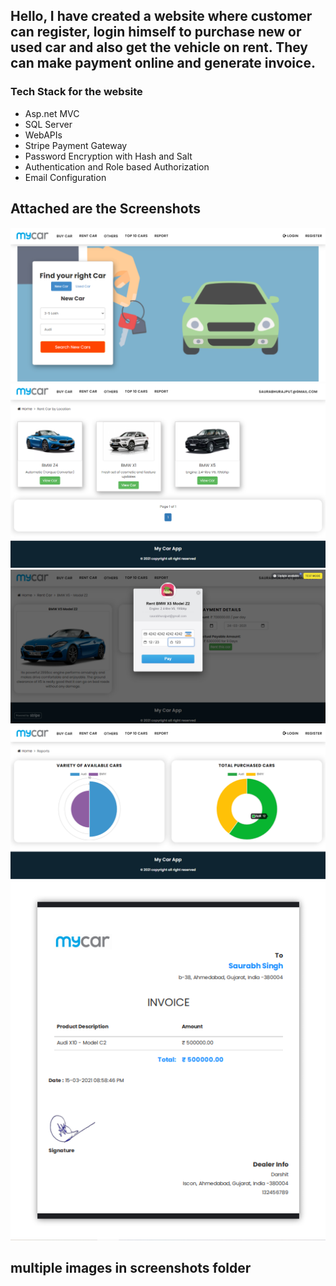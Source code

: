 ## Hello, I have created a website where customer can register, login himself to purchase new or used car and also get the vehicle on rent. They can make payment online and generate invoice.
### Tech Stack for the website
- Asp.net MVC
- SQL Server
- WebAPIs
- Stripe Payment Gateway
- Password Encryption with Hash and Salt
- Authentication and Role based Authorization
- Email Configuration

## Attached are the Screenshots
![Home page](https://github.com/saurabhsinghdikhit/MyCarApp/blob/master/Screenshots/index.custom.search.png)
![rent car page](https://github.com/saurabhsinghdikhit/MyCarApp/blob/master/Screenshots/rentcar.search.png)
![payment page](https://github.com/saurabhsinghdikhit/MyCarApp/blob/master/Screenshots/rentcar.payment.portal.png)
![report page](https://github.com/saurabhsinghdikhit/MyCarApp/blob/master/Screenshots/reports.png)
![invoice page](https://github.com/saurabhsinghdikhit/MyCarApp/blob/master/Screenshots/invoice.PNG)

## multiple images in screenshots folder
